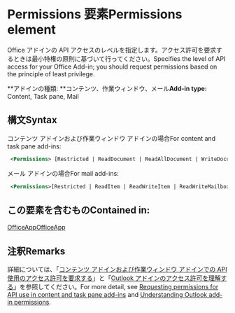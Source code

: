 # <a name="permissions-element"></a><span data-ttu-id="42bf6-101">Permissions 要素</span><span class="sxs-lookup"><span data-stu-id="42bf6-101">Permissions element</span></span>

<span data-ttu-id="42bf6-102">Office アドインの API アクセスのレベルを指定します。アクセス許可を要求するときは最小特権の原則に基づいて行ってください。</span><span class="sxs-lookup"><span data-stu-id="42bf6-102">Specifies the level of API access for your Office Add-in; you should request permissions based on the principle of least privilege.</span></span>

<span data-ttu-id="42bf6-103">\*\*アドインの種類: \*\*コンテンツ、作業ウィンドウ、メール</span><span class="sxs-lookup"><span data-stu-id="42bf6-103">**Add-in type:** Content, Task pane, Mail</span></span>

## <a name="syntax"></a><span data-ttu-id="42bf6-104">構文</span><span class="sxs-lookup"><span data-stu-id="42bf6-104">Syntax</span></span>

<span data-ttu-id="42bf6-105">コンテンツ アドインおよび作業ウィンドウ アドインの場合</span><span class="sxs-lookup"><span data-stu-id="42bf6-105">For content and task pane add-ins:</span></span>

```XML
 <Permissions> [Restricted | ReadDocument | ReadAllDocument | WriteDocument | ReadWriteDocument]</Permissions>
```

<span data-ttu-id="42bf6-106">メール アドインの場合</span><span class="sxs-lookup"><span data-stu-id="42bf6-106">For mail add-ins:</span></span>

```XML
 <Permissions>[Restricted | ReadItem | ReadWriteItem | ReadWriteMailbox]</Permissions>
```

## <a name="contained-in"></a><span data-ttu-id="42bf6-107">この要素を含むもの</span><span class="sxs-lookup"><span data-stu-id="42bf6-107">Contained in:</span></span>

[<span data-ttu-id="42bf6-108">OfficeApp</span><span class="sxs-lookup"><span data-stu-id="42bf6-108">OfficeApp</span></span>](officeapp.md)

## <a name="remarks"></a><span data-ttu-id="42bf6-109">注釈</span><span class="sxs-lookup"><span data-stu-id="42bf6-109">Remarks</span></span>

<span data-ttu-id="42bf6-110">詳細については、「[コンテンツ アドインおよび作業ウィンドウ アドインでの API 使用のアクセス許可を要求する](https://docs.microsoft.com/office/dev/add-ins/develop/requesting-permissions-for-api-use-in-content-and-task-pane-add-ins)」と「[Outlook アドインのアクセス許可を理解する](https://docs.microsoft.com/outlook/add-ins/understanding-outlook-add-in-permissions)」を参照してください。</span><span class="sxs-lookup"><span data-stu-id="42bf6-110">For more detail, see [Requesting permissions for API use in content and task pane add-ins](https://docs.microsoft.com/office/dev/add-ins/develop/requesting-permissions-for-api-use-in-content-and-task-pane-add-ins) and [Understanding Outlook add-in permissions](https://docs.microsoft.com/outlook/add-ins/understanding-outlook-add-in-permissions).</span></span>
